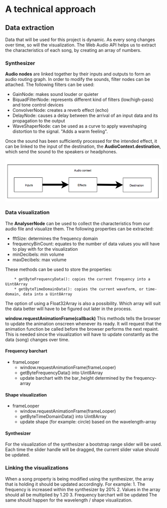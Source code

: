 # A technical approach

## Data extraction
Data that will be used for this project is dynamic. As every song changes over time, so will the visualization.
The Web Audio API helps us to extract the characteristics of each song, by creating an array of numbers.

### Synthesizer 
**Audio nodes** are linked together by their inputs and outputs to form an audio routing graph. 
In order to modify the sounds, filter nodes can be attached. The following filters can be used: 
  * GainNode: makes sound louder or quieter 
  * BiquadFilterNode: represents different kind of filters (low/high-pass) and tone control devices
  * ConvolverNode: creates a reverb effect (echo)
  * DelayNode: causes a delay between the arrival of an input data and its propagation to the output
  * WaveShaperNode: can be used as a curve to apply waveshaping distortion to the signal. "Adds a warm feeling".
  
Once the sound has been sufficiently processed for the intended effect,
it can be linked to the input of the destination, the **AudioContext.destination**, which send the sound to the speakers or 
headphones.

![](doc/audiocontext.png)

### Data visualization
The **AnalyserNode** can be used to collect the characteristics from our audio file and visualize them.
The following properties can be extracted: 
   * fftSize: determines the frequency domain
   * frequencyBinCount: equates to the number of data values you will have to play with for the visualization
   * minDecibels: min volume
   * maxDecibels: max volume
   
   These methods can be used to store the properties:
   
        * getByteFrequencyData(): copies the current frequency into a Uint8Array
        * getByteTimeDomainData(): copies the current waveform, or time-domain, data into a Uint8Array
   The option of using a Float32Array is also a possibility. Which array will suit the data better will have to be figured out later in the process.

**window.requestAnimationFrame(callback)**
This methods tells the browser to update the animation onscreen whenever its ready. It will request that the animation function be called before the browser performs the next repaint. This is needed since the visualization will have to update constantly as the data (song) changes over time.

#### Frequency barchart
* frameLooper 
     * window.requestAnimationFrame(frameLooper)
     * getByteFrequencyData() into Uint8Array
     * update barchart with the bar_height determined by the frequency-array
             
#### Shape visualization
* frameLooper 
     * window.requestAnimationFrame(frameLooper)
     * getByteTimeDomainData() into Uint8Array
     * update shape (for example: circle) based on the wavelength-array 

#### Synthesizer 
For the visualization of the synthesizer a bootstrap range slider will be used.
Each time the slider handle will be dragged, the current slider value should be updated.

### Linking the visualizations
When a song property is being modified using the synthesizer, the array that is holding it should be updated accordingly. 
For example:
             1. The frequency is increased within the synthesizer by 20%
             2. Values in the array should all be multiplied by 1.20 
             3. Frequency barchart will be updated 
The same should happen for the wavelength / shape visualization.
